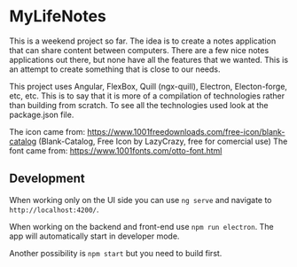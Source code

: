 # MyLifeNotes

This is a weekend project so far. The idea is to create a notes application that can share content between computers. There are a few nice notes applications out there, but none have all the features that we wanted. This is an attempt to create something that is close to our needs. 

This project uses Angular, FlexBox, Quill (ngx-quill), Electron, Electon-forge, etc, etc. This is to say that it is more of a compilation of technologies rather than building from scratch. To see all the technologies used look at the package.json file.

The icon came from: https://www.1001freedownloads.com/free-icon/blank-catalog (Blank-Catalog, Free Icon by LazyCrazy, free for comercial use)
The font came from: https://www.1001fonts.com/otto-font.html

## Development 

When working only on the UI side you can use `ng serve` and navigate to `http://localhost:4200/`.

When working on the backend and front-end use `npm run electron`. The app will automatically start in developer mode.

Another possibility is `npm start` but you need to build first. 

